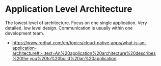 # Application Level Architecture

The lowest level of architecture. Focus on one single application. Very detailed, low level design. Communication is usually within one development team.

- https://www.redhat.com/en/topics/cloud-native-apps/what-is-an-application-architecture#:~:text=An%20application%20architecture%20describes%20the,you%20to%20build%20an%20application.
